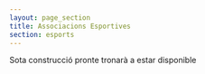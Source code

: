 ```yaml
---
layout: page_section
title: Associacions Esportives
section: esports
---
```


Sota construcció pronte tronarà a estar disponible